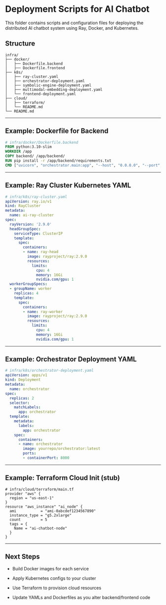 # Deployment Scripts for AI Chatbot

This folder contains scripts and configuration files for deploying the distributed AI chatbot system using Ray, Docker, and Kubernetes.

## Structure


```text
infra/
├── docker/
│   ├── Dockerfile.backend
│   ├── Dockerfile.frontend
├── k8s/
│   ├── ray-cluster.yaml
│   ├── orchestrator-deployment.yaml
│   ├── symbolic-engine-deployment.yaml
│   ├── multimodal-embedding-deployment.yaml
│   └── frontend-deployment.yaml
├── cloud/
│   ├── terraform/
│   └── README.md
└── README.md

```

---

## Example: Dockerfile for Backend


```Dockerfile
# infra/docker/Dockerfile.backend
FROM python:3.10-slim
WORKDIR /app
COPY backend/ /app/backend/
RUN pip install -r /app/backend/requirements.txt
CMD ["uvicorn", "orchestrator.main:app", "--host", "0.0.0.0", "--port", "8000"]

```

---

## Example: Ray Cluster Kubernetes YAML


```yaml
# infra/k8s/ray-cluster.yaml
apiVersion: ray.io/v1
kind: RayCluster
metadata:
  name: ai-ray-cluster
spec:
  rayVersion: '2.9.0'
  headGroupSpec:
    serviceType: ClusterIP
    template:
      spec:
        containers:
        - name: ray-head
          image: rayproject/ray:2.9.0
          resources:
            limits:
              cpu: 4
              memory: 16Gi
              nvidia.com/gpu: 1
  workerGroupSpecs:
  - groupName: worker
    replicas: 4
    template:
      spec:
        containers:
        - name: ray-worker
          image: rayproject/ray:2.9.0
          resources:
            limits:
              cpu: 4
              memory: 16Gi
              nvidia.com/gpu: 1

```

---

## Example: Orchestrator Deployment YAML


```yaml
# infra/k8s/orchestrator-deployment.yaml
apiVersion: apps/v1
kind: Deployment
metadata:
  name: orchestrator
spec:
  replicas: 2
  selector:
    matchLabels:
      app: orchestrator
  template:
    metadata:
      labels:
        app: orchestrator
    spec:
      containers:
      - name: orchestrator
        image: yourrepo/orchestrator:latest
        ports:
        - containerPort: 8000

```

---

## Example: Terraform Cloud Init (stub)


```hcl
# infra/cloud/terraform/main.tf
provider "aws" {
  region = "us-east-1"
}
resource "aws_instance" "ai_node" {
  ami           = "ami-0abcdef1234567890"
  instance_type = "g5.2xlarge"
  count         = 5
  tags = {
    Name = "ai-chatbot-node"
  }
}

```

---

## Next Steps

- Build Docker images for each service

- Apply Kubernetes configs to your cluster

- Use Terraform to provision cloud resources

- Update YAMLs and Dockerfiles as you alter backend/frontend code

